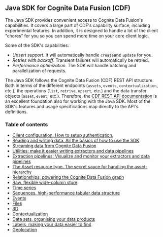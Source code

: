 ## Java SDK for Cognite Data Fusion (CDF)

The Java SDK provides convenient access to Cognite Data Fusion's capabilities. It covers a large part of CDF's 
capability surface, including experimental features. In addition, it is designed to handle a lot of the client "chores" 
for you so you can spend more time on your core client logic. 

Some of the SDK's capabilities:
- _Upsert support_. It will automatically handle `create`and `update` for you.
- _Retries with backoff_. Transient failures will automatically be retried.
- _Performance optimization_. The SDK will handle batching and parallelization of requests.

The Java SDK follows the Cognite Data Fusion (CDF) REST API structure. Both in terms of the different endpoints
(`assets`, `events`, `contextualization`, etc.), the operations (`list`, `retrive`, `upsert`, etc.) and the
data transfer objects (`asset`, `event`, etc.). Therefore, the [CDF REST API documentation](https://docs.cognite.com/api/v1/)
is an excellent foundation also for working with the Java SDK. Most of the SDK's features and usage specifications 
map directly to the API's definitions.

### Table of contents

- [Client configuration. How to setup authentication.](clientSetup.md)
- [Reading and writing data. All the basics of how to use the SDK](readAndWriteData.md)
- [Streaming data from Cognite Data Fusion](streamingData.md)
- [Utilities: make it easier writing extractors and data pipelines](utils.md)
- [Extraction pipelines: Visualize and monitor your extractors and data pipelines](extraction_pipeline.md)
- [The Asset resource type. The secret sauce for handling the asset-hierarchy](assets.md)
- [Relationships, powering the Cognite Data Fusion graph](relationships.md)
- [Raw, flexible wide-column store](raw.md)
- [Time series](timeSeries.md)
- [Sequences, high-performance tabular data structure](sequence.md)
- [Events](events.md)
- [Files](files.md)
- [3D](threeD.md)
- [Contextualization](contextualization.md)
- [Data sets, organising your data products](dataSets.md)
- [Labels, making your data easier to find](labels.md)
- [Geolocation](geoLocation.md)

